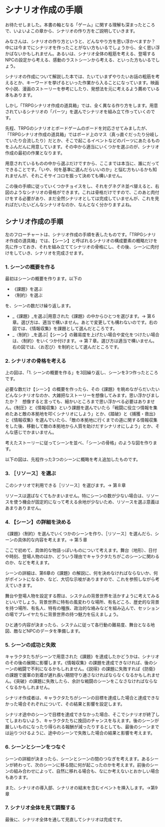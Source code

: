 # シナリオ作成の手順

お待たせしました。本書の軸となる「ゲーム」に関する理解も深まったところで、いよいよこの章から、シナリオの作り方をご説明していきます。

みなさんは、シナリオの作り方というと、どんなやり方を思い浮かべますか？　中には今までにシナリオを作ったことがない方もいるでしょうから、全く思い浮かばないかもしれません。あるいは、シナリオ全体の粗筋を考える、登場するNPCの設定から考える、感動のラストシーンから考える、といった方もいるでしょう。

シナリオの作成について解説した本では、たいていまずやりたいお話の粗筋を考えるとか、キーワードを挙げるといった作業から入ることになっています。映画や小説、漫画のストーリーを参考にしたり、発想法を元に考えるよう薦めている本もあります。

しかし「TRPGシナリオ作成の道具箱」では、全く異なる作り方をします。用意されているシナリオの「パーツ」を選んでシナリオを組み立て作っていくのです。

先程、TRPGのシナリオとボードゲームのボードを対応させてみましたが、「TRPGシナリオ作成の道具箱」ではボード上のマス（真っ直ぐだったり分岐していたり合流したり）だとか、そこで起こるイベントなどのパーツにあたるものをふんだんに用意しています。その中から適当にいくつかを選ぶのが、シナリオ作成の最初の作業となります。

用意されているものの中から選ぶだけですから、ここまでは本当に、誰にだってできることです。「いや、何を基準に選んだらいいのか」と悩む方もいるかも知れませんが、それこそサイコロを振って決めても構いません。

この後の手順に従っていくつかチョイスをし、それをグネグネ並べ替えると、右図のようなシナリオの骨格ができます。これは骨格だけですので、このあと肉付けをする必要があり、まだ全然シナリオとしては完成していませんが、これを見ればだいたいどんなシナリオなのか、なんとなく分かりますよね。

## シナリオ作成の手順

左のフローチャートは、シナリオ作成の手順を表したものです。「TRPGシナリオ作成の道具箱」では、【シーン】と呼ばれるシナリオの構成要素の概略だけを先に作っておき、それを組み立ててシナリオの骨格にし、その後、シーンに肉付けをしていき、シナリオを完成させます。

### 1. シーンの概要を作る

最初はシーンの概要を作ります。以下の

* 《課題》を選ぶ
* 〈制約〉を選ぶ

を、シーンの数だけ繰り返します。

* _《課題》_を選ぶ|用意された《課題》の中からひとつを選びます。→ 第６章。選び方は、適当で構いません。あとで変更しても構わないのです。右の図では、《情報収集》を課題として選んだところです。
* _〈制約〉_を選ぶ|【シーン】の難易度を上げたい場合や変化をつけたい場合は、〈制約〉をいくつか付けます。→ 第７章。選び方は適当で構いません。右の図では、〈お忍び〉を制約として選んだところです。

### 2. シナリオの骨格を考える

上の図は、「1. シーンの概要を作る」を3回繰り返し、シーンを3つ作ったところです。

必要な数だけ【シーン】の概要を作ったら、その《課題》を眺めながらだいたいどんなシナリオなのか、大雑把なストーリーを想像してみます。思い浮かびましたか？　想像すると言っても、細かいところまで思い浮かべる必要はありません。《制圧》と《情報収集》という課題を選んでいたら「戦闘に役立つ情報を集めたあと敵の本拠地を叩くシナリオにしよう」とか、《踏破》と《捕獲・救出》と《情報収集》を選んでいたら、「敵の本拠地に行くまでの道に関する情報収集をした後、移動して敵の本拠地から人質を助けだすシナリオにしよう」とか、そんな感じでかまいません。

考えたストーリーに従ってシーンを並べ、「シーンの骨格」のような図を作ります。

以下の図は、先程作った3つのシーンに概略を考え追加したものです。

### 3. ［リソース］を選ぶ

このシナリオで利用できる［リソース］を選びます。→ 第８章

リソースは選ばなくてもかまいません。特にシーンの数が少ない場合は、リソースを使う機会が固定的になって考える余地が少ないため、リソースを選ぶ意義はあまりありません。

### 4. 【シーン】の詳細を決める

《課題》〈制約〉を選んでいくつかのシーンを作り、［リソース］を選んだら、シーンの具体的な内容を考えます。→ 第５章

ここで初めて、具体的な物語っぽいものについて考えます。舞台（地形）、日付や時刻、登場人物のほか、どういう理由でキャラクタたちがこのシーンに関わるのか、などを考えます。

シーンの詳細は、第6章の《課題》の解説に、何を決めなければならないか、何がポイントになるか、など、大切な示唆がありますので、これを参照しながら考えていきます。

舞台や登場人物を設定する際は、システムの背景世界を活かすように考えてみるといいでしょう。背景世界に特有の風変わりな場所、有名どころ、歴史的な背景を持つ場所、有名人、特有の種族、政治的な絡みなどを組み込んで、セッションの場でプレイヤたちに背景世界の持つ魅力を伝えましょう。

ひと通り内容が決まったら、システムに従って各行動の難易度、舞台となる地図、敵などNPCのデータを準備します。

### 5. シーンの成功と失敗

キャラクタたちがシーンで用意された《課題》を達成したかどうかは、シナリオのその後の展開に影響します。《情報収集》の課題を達成できなければ、後のシーンの戦闘で不利になるかもしれません。《説得》の課題に失敗すれば《防衛》の課題で援軍の到着が遅れ長い期間守り通さなければならなくなるかもしれません。《突破》の課題に失敗したら、余計な戦闘のシーンをこなさなければならなくなるかもしれません。

シナリオ作成者は、キャラクタたちがシーンの目標を達成した場合と達成できなかった場合それぞれについて、その結果と影響を設定します。

シナリオ途中のシーンで目標を達成できなかった場合、そこでシナリオが終了してしまわないよう、キャラクタたちに挽回のチャンスを与えます。後のシーンが厳しいものになったり得られる報酬が減ったりするとしても、最後のシーンまでは辿りつけるように、途中のシーンで失敗した場合の結果と影響を考えます。

### 6. シーンとシーンをつなぐ

シーンの詳細が決まったら、シーンとシーンの間のつなぎを考えます。あるシーンが終わって、次のシーンに移る間に何が起こったのかを考えます。前後のシーンの組み合わせによって、自然に移れる場合も、なにか考えないとおかしい場合もあります。

また、シナリオの導入部、シナリオの結末を含むイベントを挿入します。→第9章

### 7. シナリオ全体を見て調整する

最後に、シナリオ全体を通して見直してシナリオは完成です。
